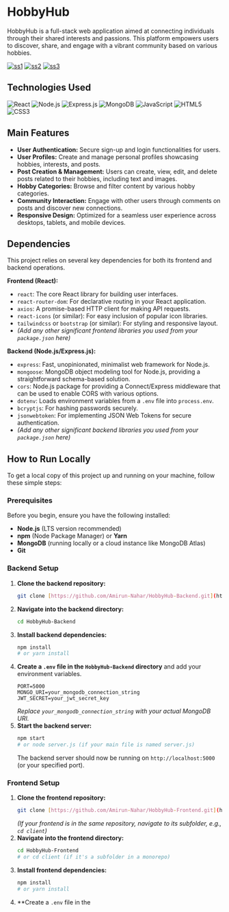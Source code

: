 # HobbyHub

HobbyHub is a full-stack web application aimed at connecting individuals through their shared interests and passions. This platform empowers users to discover, share, and engage with a vibrant community based on various hobbies.

<p>
  <a href="https://ibb.co/ksR36SRT"><img src="https://i.ibb.co/jPcVZrcY/ss1.png" alt="ss1" border="0"></a>
  <a href="https://ibb.co/9mtsNHS8"><img src="https://i.ibb.co/mr86G5gD/ss2.png" alt="ss2" border="0"></a>
  <a href="https://ibb.co/Y7pZpBHL"><img src="https://i.ibb.co/99stsHQr/ss3.png" alt="ss3" border="0"></a>
</p>

## Technologies Used

<p align="left">
  <img src="https://img.shields.io/badge/React-20232A?style=for-the-badge&logo=react&logoColor=61DAFB" alt="React" />
  <img src="https://img.shields.io/badge/Node.js-339933?style=for-the-badge&logo=nodedotjs&logoColor=white" alt="Node.js" />
  <img src="https://img.shields.io/badge/Express.js-000000?style=for-the-badge&logo=express&logoColor=white" alt="Express.js" />
  <img src="https://img.shields.io/badge/MongoDB-47A248?style=for-the-badge&logo=mongodb&logoColor=white" alt="MongoDB" />
  <img src="https://img.shields.io/badge/JavaScript-F7DF1E?style=for-the-badge&logo=javascript&logoColor=black" alt="JavaScript" />
  <img src="https://img.shields.io/badge/HTML5-E34F26?style=for-the-badge&logo=html5&logoColor=white" alt="HTML5" />
  <img src="https://img.shields.io/badge/CSS3-1572B6?style=for-the-badge&logo=css3&logoColor=white" alt="CSS3" />
</p>

## Main Features

* **User Authentication:** Secure sign-up and login functionalities for users.
* **User Profiles:** Create and manage personal profiles showcasing hobbies, interests, and posts.
* **Post Creation & Management:** Users can create, view, edit, and delete posts related to their hobbies, including text and images.
* **Hobby Categories:** Browse and filter content by various hobby categories.
* **Community Interaction:** Engage with other users through comments on posts and discover new connections.
* **Responsive Design:** Optimized for a seamless user experience across desktops, tablets, and mobile devices.

## Dependencies

This project relies on several key dependencies for both its frontend and backend operations.

**Frontend (React):**
* `react`: The core React library for building user interfaces.
* `react-router-dom`: For declarative routing in your React application.
* `axios`: A promise-based HTTP client for making API requests.
* `react-icons` (or similar): For easy inclusion of popular icon libraries.
* `tailwindcss` or `bootstrap` (or similar): For styling and responsive layout.
* *(Add any other significant frontend libraries you used from your `package.json` here)*

**Backend (Node.js/Express.js):**
* `express`: Fast, unopinionated, minimalist web framework for Node.js.
* `mongoose`: MongoDB object modeling tool for Node.js, providing a straightforward schema-based solution.
* `cors`: Node.js package for providing a Connect/Express middleware that can be used to enable CORS with various options.
* `dotenv`: Loads environment variables from a `.env` file into `process.env`.
* `bcryptjs`: For hashing passwords securely.
* `jsonwebtoken`: For implementing JSON Web Tokens for secure authentication.
* *(Add any other significant backend libraries you used from your `package.json` here)*

## How to Run Locally

To get a local copy of this project up and running on your machine, follow these simple steps:

### Prerequisites

Before you begin, ensure you have the following installed:
* **Node.js** (LTS version recommended)
* **npm** (Node Package Manager) or **Yarn**
* **MongoDB** (running locally or a cloud instance like MongoDB Atlas)
* **Git**

### Backend Setup

1.  **Clone the backend repository:**
    ```bash
    git clone [https://github.com/Amirun-Nahar/HobbyHub-Backend.git](https://github.com/Amirun-Nahar/HobbyHub-Backend.git)
    ```
2.  **Navigate into the backend directory:**
    ```bash
    cd HobbyHub-Backend
    ```
3.  **Install backend dependencies:**
    ```bash
    npm install
    # or yarn install
    ```
4.  **Create a `.env` file in the `HobbyHub-Backend` directory** and add your environment variables.
    ```
    PORT=5000
    MONGO_URI=your_mongodb_connection_string
    JWT_SECRET=your_jwt_secret_key
    ```
    *Replace `your_mongodb_connection_string` with your actual MongoDB URI.*
5.  **Start the backend server:**
    ```bash
    npm start
    # or node server.js (if your main file is named server.js)
    ```
    The backend server should now be running on `http://localhost:5000` (or your specified port).

### Frontend Setup

1.  **Clone the frontend repository:**
    ```bash
    git clone [https://github.com/Amirun-Nahar/HobbyHub-Frontend.git](https://github.com/Amirun-Nahar/HobbyHub-Frontend.git)
    ```
    *(If your frontend is in the same repository, navigate to its subfolder, e.g., `cd client`)*
2.  **Navigate into the frontend directory:**
    ```bash
    cd HobbyHub-Frontend
    # or cd client (if it's a subfolder in a monorepo)
    ```
3.  **Install frontend dependencies:**
    ```bash
    npm install
    # or yarn install
    ```
4.  **Create a `.env` file in the

